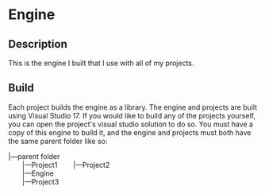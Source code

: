 # Engine
## Description
This is the engine I built that I use with all of my projects.

## Build
Each project builds the engine as a library. The engine and projects are built using Visual Studio 17. If you would like to build any of the projects yourself, you can open the project's visual studio solution to do so. You must have a copy of this engine to build it, and the engine and projects must both have the same parent folder like so:

|—parent folder  
&ensp;&ensp;&ensp;&ensp;|—Project1
&ensp;&ensp;&ensp;&ensp;|—Project2  
&ensp;&ensp;&ensp;&ensp;|—Engine  
&ensp;&ensp;&ensp;&ensp;|—Project3
